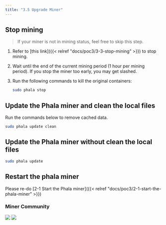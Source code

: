 ```yaml
---
title: "3.5 Upgrade Miner"
---
```


## Stop mining

> If your miner is not in mining status, feel free to skip this step.

1. Refer to [this link]({{< relref "docs/poc3/3-3-stop-mining" >}}) to stop mining.
2. Wait until the end of the current mining period (1 hour per mining period). If you stop the miner too early, you may get slashed.
3. Run the following commands to kill the original containers:

    ```bash
    sudo phala stop
    ```

## Update the Phala miner and clean the local files

Run the commands below to remove cached data.

```bash
sudo phala update clean
```

## Update the Phala miner without clean the local files

```bash
sudo phala update
```

## Restart the phala miner

Please re-do [2-1 Start the Phala miner]({{< relref "docs/poc3/2-1-start-the-phala-miner" >}})

### Miner Community
[![](https://img.shields.io/discord/697726436211163147?label=Phala%20Discord)](https://discord.gg/zjdJ7d844d) [![](https://img.shields.io/badge/Join-Telegram-blue)](https://t.me/phalaminer)
